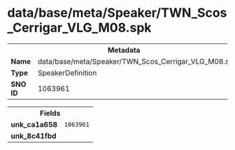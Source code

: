 <h1>data/base/meta/Speaker/TWN_Scos_Cerrigar_VLG_M08.spk</h1><table><tr><th colspan="100%">Metadata</th></tr><tr><td><b>Name</b></td><td>data/base/meta/Speaker/TWN_Scos_Cerrigar_VLG_M08.spk</td></tr><tr><td><b>Type</b></td><td>SpeakerDefinition</td></tr><tr><td><b>SNO ID</b></td><td>1063961</td></tr></table>

<table><tr><th colspan="100%">Fields</th></tr><tr><td><b>unk_ca1a658</b></td><td><code>1063961</code></td></tr><tr><td><b>unk_8c41fbd</b></td><td></td></tr></table>

